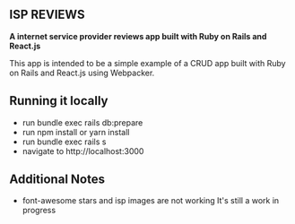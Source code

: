 **ISP REVIEWS**
--------------------------------------------------------------
**A internet service provider reviews app built with Ruby on Rails and React.js**

This app is intended to be a simple example of a CRUD app built with Ruby on Rails and React.js using Webpacker.

**Running it locally**
--------------------------------------------------
  - run bundle exec rails db:prepare
  - run npm install or yarn install
  - run bundle exec rails s
  - navigate to http://localhost:3000

**Additional Notes**
----------------------------------
  - font-awesome stars and isp images are not working
It's still a work in progress
